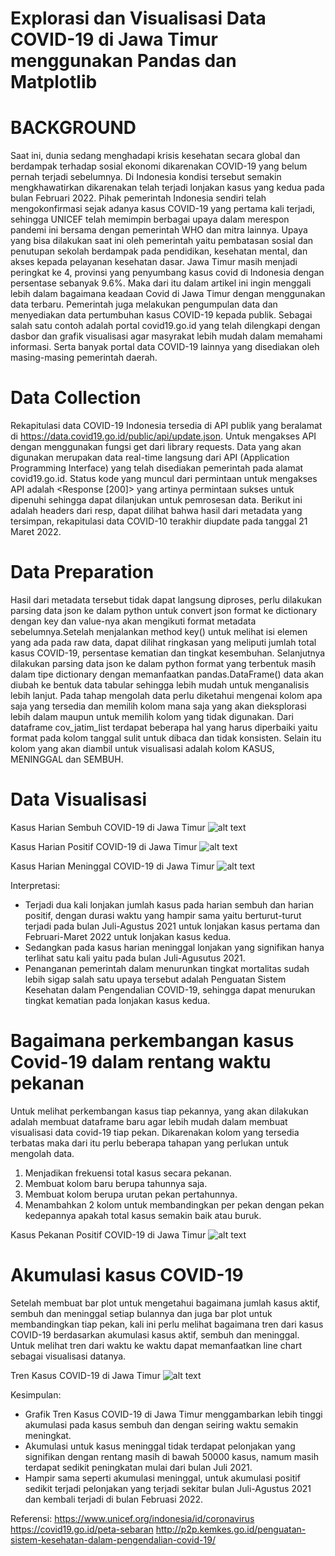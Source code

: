 # Explorasi dan Visualisasi Data COVID-19 di Jawa Timur menggunakan Pandas dan Matplotlib

# BACKGROUND
Saat ini, dunia sedang menghadapi krisis kesehatan secara global dan berdampak terhadap sosial ekonomi dikarenakan COVID-19 yang belum pernah terjadi sebelumnya. Di Indonesia kondisi tersebut semakin mengkhawatirkan dikarenakan telah terjadi lonjakan kasus yang kedua pada bulan Februari 2022. Pihak pemerintah Indonesia sendiri telah mengokonfirmasi sejak adanya kasus COVID-19 yang pertama kali terjadi, sehingga UNICEF telah memimpin berbagai upaya dalam merespon pandemi ini bersama dengan pemerintah WHO dan mitra lainnya. Upaya yang bisa dilakukan saat ini oleh pemerintah yaitu pembatasan sosial dan penutupan sekolah berdampak pada pendidikan, kesehatan mental, dan akses kepada pelayanan kesehatan dasar. Jawa Timur masih menjadi peringkat ke 4, provinsi yang penyumbang kasus covid di Indonesia dengan persentase sebanyak 9.6%. Maka dari itu dalam artikel ini ingin menggali lebih dalam bagaimana keadaan Covid di Jawa Timur dengan menggunakan data terbaru. Pemerintah juga melakukan pengumpulan data dan menyediakan data pertumbuhan kasus COVID-19 kepada publik. Sebagai salah satu contoh adalah portal covid19.go.id yang telah dilengkapi dengan dasbor dan grafik visualisasi agar masyrakat lebih mudah dalam memahami informasi. Serta banyak portal data COVID-19 lainnya yang disediakan oleh masing-masing pemerintah daerah.

# Data Collection
Rekapitulasi data COVID-19 Indonesia tersedia di API publik yang beralamat di https://data.covid19.go.id/public/api/update.json. Untuk mengakses API dengan menggunakan fungsi get dari library requests. Data yang akan digunakan merupakan data real-time langsung dari API (Application Programming Interface) yang telah disediakan pemerintah pada alamat covid19.go.id.
Status kode yang muncul dari permintaan untuk mengakses API adalah <Response [200]> yang artinya permintaan sukses untuk dipenuhi sehingga dapat dilanjukan untuk pemrosesan data. Berikut ini adalah headers dari resp, dapat dilihat bahwa hasil dari metadata yang tersimpan, rekapitulasi data COVID-10 terakhir diupdate pada tanggal 21 Maret 2022.

# Data Preparation
Hasil dari metadata tersebut tidak dapat langsung diproses, perlu dilakukan parsing data json ke dalam python untuk convert json format ke dictionary dengan key dan value-nya akan mengikuti format metadata sebelumnya.Setelah menjalankan method key() untuk melihat isi elemen yang ada pada raw data, dapat dilihat ringkasan yang meliputi jumlah total kasus COVID-19, persentase kematian dan tingkat kesembuhan.
Selanjutnya dilakukan parsing data json ke dalam python format yang terbentuk masih dalam tipe dictionary dengan memanfaatkan pandas.DataFrame() data akan diubah ke bentuk data tabular sehingga lebih mudah untuk menganalisis lebih lanjut. Pada tahap mengolah data perlu diketahui mengenai kolom apa saja yang tersedia dan memilih kolom mana saja yang akan dieksplorasi lebih dalam maupun untuk memilih kolom yang tidak digunakan. Dari dataframe cov_jatim_list terdapat beberapa hal yang harus diperbaiki yaitu format pada kolom tanggal sulit untuk dibaca dan tidak konsisten. Selain itu kolom yang akan diambil untuk visualisasi adalah kolom KASUS, MENINGGAL dan SEMBUH.

# Data Visualisasi
Kasus Harian Sembuh COVID-19 di Jawa Timur
![alt text](https://github.com/ayodhyaGA/COVID19-JATIM/blob/master/sembuh.png)

Kasus Harian Positif COVID-19 di Jawa Timur
![alt text](https://github.com/ayodhyaGA/COVID19-JATIM/blob/master/positif.png)

Kasus Harian Meninggal COVID-19 di Jawa Timur
![alt text](https://github.com/ayodhyaGA/COVID19-JATIM/blob/master/meninggal.png)

Interpretasi:
- Terjadi dua kali lonjakan jumlah kasus pada harian sembuh dan harian positif, dengan durasi waktu yang hampir sama yaitu berturut-turut terjadi pada bulan Juli-Agustus 2021 untuk lonjakan kasus pertama dan Februari-Maret 2022 untuk lonjakan kasus kedua.
- Sedangkan pada kasus harian meninggal lonjakan yang signifikan hanya terlihat satu kali yaitu pada bulan Juli-Agusutus 2021.
- Penanganan pemerintah dalam menurunkan tingkat mortalitas sudah lebih sigap salah satu upaya tersebut adalah Penguatan Sistem Kesehatan dalam Pengendalian COVID-19, sehingga dapat menurukan tingkat kematian pada lonjakan kasus kedua.

# Bagaimana perkembangan kasus Covid-19 dalam rentang waktu pekanan
Untuk melihat perkembangan kasus tiap pekannya, yang akan dilakukan adalah membuat dataframe baru agar lebih mudah dalam membuat visualisasi data covid-19 tiap pekan. Dikarenakan kolom yang tersedia terbatas maka dari itu perlu beberapa tahapan yang perlukan untuk mengolah data.
1. Menjadikan frekuensi total kasus secara pekanan.
2. Membuat kolom baru berupa tahunnya saja.
3. Membuat kolom berupa urutan pekan pertahunnya.
4. Menambahkan 2 kolom untuk membandingkan per pekan dengan pekan kedepannya apakah total kasus semakin baik atau buruk.

Kasus Pekanan Positif COVID-19 di Jawa Timur
![alt text](https://github.com/ayodhyaGA/COVID19-JATIM/blob/master/tiap%20pekan.png)

# Akumulasi kasus COVID-19
Setelah membuat bar plot untuk mengetahui bagaimana jumlah kasus aktif, sembuh dan meninggal setiap bulannya dan juga bar plot untuk membandingkan tiap pekan, kali ini perlu melihat bagaimana tren dari kasus COVID-19 berdasarkan akumulasi kasus aktif, sembuh dan meninggal. Untuk melihat tren dari waktu ke waktu dapat memanfaatkan line chart sebagai visualisasi datanya.

Tren Kasus COVID-19 di Jawa Timur
![alt text](https://github.com/ayodhyaGA/COVID19-JATIM/blob/master/akumulasi.png)

Kesimpulan:
- Grafik Tren Kasus COVID-19 di Jawa Timur menggambarkan lebih tinggi akumulasi pada kasus sembuh dan dengan seiring waktu semakin meningkat.
- Akumulasi untuk kasus meninggal tidak terdapat pelonjakan yang signifikan dengan rentang masih di bawah 50000 kasus, namum masih terdapat sedikit peningkatan mulai dari bulan Juli 2021.
- Hampir sama seperti akumulasi meninggal, untuk akumulasi positif sedikit terjadi pelonjakan yang terjadi sekitar bulan Juli-Agustus 2021 dan kembali terjadi di bulan Februasi 2022.

Referensi:
https://www.unicef.org/indonesia/id/coronavirus
https://covid19.go.id/peta-sebaran
http://p2p.kemkes.go.id/penguatan-sistem-kesehatan-dalam-pengendalian-covid-19/
